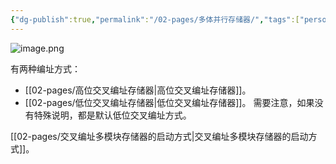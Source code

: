 ```yaml
---
{"dg-publish":true,"permalink":"/02-pages/多体并行存储器/","tags":["personal/blog","计算机组成原理"]}
---
```



![image.png](https://yelanyanyu-img-bed.oss-cn-hangzhou.aliyuncs.com/img/blog/2024/08/20240814201745.png)


有两种编址方式：
 - [[02-pages/高位交叉编址存储器\|高位交叉编址存储器]]。
 - [[02-pages/低位交叉编址存储器\|低位交叉编址存储器]]。
需要注意，如果没有特殊说明，都是默认低位交叉编址方式。

[[02-pages/交叉编址多模块存储器的启动方式\|交叉编址多模块存储器的启动方式]]。
